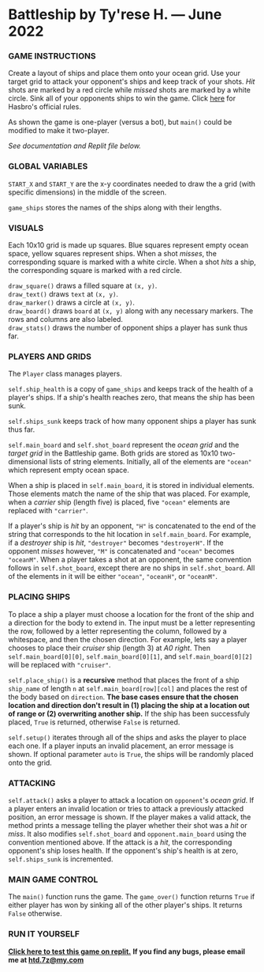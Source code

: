 # Battleship by Ty'rese H. — June 2022


### GAME INSTRUCTIONS
Create a layout of ships and place them onto your ocean grid. Use your target grid to attack your opponent's ships and keep track of your shots. _Hit_ shots are marked by a red circle while _missed_ shots are marked by a white circle. Sink all of your opponents ships to win the game. Click [here](https://www.hasbro.com/common/instruct/battleship.pdf) for Hasbro's official rules. <br/>

As shown the game is one-player (versus a bot), but ```main()``` could be modified to make it two-player.<br/>

_See documentation and Replit file below._


### GLOBAL VARIABLES
```START_X``` and ```START_Y``` are the x-y coordinates needed to draw the a grid (with specific dimensions) in the middle of the screen.

```game_ships``` stores the names of the ships along with their lengths.

### VISUALS
Each 10x10 grid is made up squares. Blue squares represent empty ocean space, yellow squares represent ships. When a shot _misses_, the corresponding square is marked with a white circle. When a shot _hits_ a ship, the corresponding square is marked with a red circle.<br/>

```draw_square()``` draws a filled square at ```(x, y)```.<br/>
```draw_text()``` draws ```text``` at ```(x, y)```.<br/>
```draw_marker()``` draws a circle at ```(x, y)```.<br/>
```draw_board()``` draws ```board``` at ```(x, y)``` along with any necessary markers. The rows and columns are also labeled.<br/>
```draw_stats()``` draws the number of opponent ships a player has sunk thus far.


### PLAYERS AND GRIDS
The ```Player``` class manages players.<br/>

```self.ship_health``` is a copy of ```game_ships``` and keeps track of the health of a player's ships. If a ship's health reaches zero, that means the ship has been sunk.

```self.ships_sunk``` keeps track of how many opponent ships a player has sunk thus far.

```self.main_board``` and ```self.shot_board``` represent the _ocean grid_ and the _target grid_ in the Battleship game. Both grids are stored as 10x10 two-dimensional lists of string elements. Initially, all of the elements are ```"ocean"``` which represent empty ocean space. <br/>

When a ship is placed in ```self.main_board```, it is stored in individual elements. Those elements match the name of the ship that was placed. For example, when a _carrier_ ship (length five) is placed, five  ```"ocean"``` elements are replaced with ```"carrier"```.<br/>

If a player's ship is _hit_ by an opponent, ```"H"``` is concatenated to the end of the string that corresponds to the hit location in ```self.main_board```. For example, if a _destroyer_ ship is _hit_, ```"destroyer"``` becomes ```"destroyerH"```. If the opponent _misses_ however, ```"M"``` is concatenated and  ```"ocean"``` becomes ```"oceanM"```. When a player takes a shot at an opponent, the same convention follows in ```self.shot_board```, except there are no ships in ```self.shot_board```. All of the elements in it will be either ```"ocean"```, ```"oceanH"```, or ```"oceanM"```.


### PLACING SHIPS
To place a ship a player must choose a location for the front of the ship and a direction for the body to extend in. The input must be a letter representing the row, followed by a letter representing the column, followed by a whitespace, and then the chosen direction. For example, lets say a player chooses to place their _cruiser_ ship (length 3) at _A0 right_. Then ```self.main_board[0][0]```, ```self.main_board[0][1]```, and ```self.main_board[0][2]``` will be replaced with ```"cruiser"```.

```self.place_ship()``` is a **recursive** method that places the front of a ship ```ship_name``` of length ```n``` at ```self.main_board[row][col]``` and places the rest of the body based on ```direction```. **The base cases ensure that the chosen location and direction don't result in (1) placing the ship at a location out of range or (2) overwriting another ship.** If the ship has been successfuly placed, ```True``` is returned, otherwise ```False``` is returned.

```self.setup()``` iterates through all of the ships and asks the player to place each one. If a player inputs an invalid placement, an error message is shown. If optional parameter ```auto``` is ```True```, the ships will be randomly placed onto the grid. 


### ATTACKING
```self.attack()``` asks a player to attack a location on ```opponent```'s _ocean grid_. If a player enters an invalid location or tries to attack a previously attacked position, an error message is shown. If the player makes a valid attack, the method prints a message telling the player whether their shot was a _hit_ or _miss_. It also modifies ```self.shot_board``` and ```opponent.main_board``` using the convention mentioned above. If the attack is a _hit_, the corresponding opponent's ship loses health. If the opponent's ship's health is at zero, ```self.ships_sunk``` is incremented.


### MAIN GAME CONTROL
The ```main()``` function runs the game. The ```game_over()``` function returns ```True``` if either player has won by sinking all of the other player's ships. It returns ```False``` otherwise.

### RUN IT YOURSELF

**[Click here to test this game on replit.](https://replit.com/@ty-rese/Battleship#main.py)**
**If you find any bugs, please email me at htd.7z@my.com**
